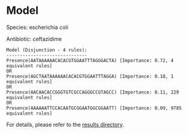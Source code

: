 
# Model

Species: escherichia coli

Antibiotic: ceftazidime

```
Model (Disjunction - 4 rules):
------------------------------
Presence(AATAAAAAACACACGTGGAATTTAGGGACTA) [Importance: 0.72, 4 equivalent rules]
OR
Presence(AGCTAATAAAAAACACACGTGGAATTTAGGA) [Importance: 0.18, 1 equivalent rules]
OR
Presence(AACAACACCGGGTGTCGCCAGGGCCGTAGCC) [Importance: 0.11, 229 equivalent rules]
OR
Presence(AAAAAATTCCACAATGCGGAATGGCGGAATT) [Importance: 0.09, 9785 equivalent rules]

```

For details, please refer to the [results directory](../../../../../results/scm_b/escherichia+coli/ceftazidime/repeat_4/).

